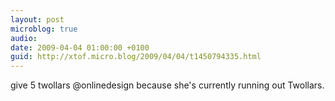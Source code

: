 ```yaml
---
layout: post
microblog: true
audio: 
date: 2009-04-04 01:00:00 +0100
guid: http://xtof.micro.blog/2009/04/04/t1450794335.html
---
```

give 5 twollars @onlinedesign because she's currently running out Twollars.
